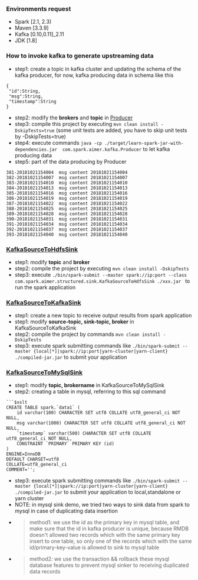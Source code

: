 ### Environments request 
* Spark [2.1, 2.3)
* Maven [3.3.9]
* Kafka [0.10,0.11]_2.11
* JDK [1.8]

### How to invoke kafka to generate upstreaming data 

* step1: create a topic in kafka cluster and updating the schema of the kafka producer, for now, kafka producing data in schema like this 
```
{
 "id":String,
 "msg":String,
 "timestamp":String 
}
```
* step2: modify the <b>brokers</b> and <b>topic</b> in [Producer](https://github.com/Kylin1027/spark-learning-repo/blob/master/src/main/scala/com/spark/aimer/kafka/Producer.scala) 
* step3: compile this project by executing ```mvn clean install -DskipTests=true``` (some unit tests are added, you have to skip unit tests by -DskipTests=true)
* step4: execute commands ```java -cp ./target/learn-spark-jar-with-dependencies.jar  com.spark.aimer.kafka.Producer``` to let kafka producing data  
* step5: part of the data producing by Producer 
```
381-20181021154004	msg content	20181021154004
382-20181021154007	msg content	20181021154007
383-20181021154010	msg content	20181021154010
384-20181021154013	msg content	20181021154013
385-20181021154016	msg content	20181021154016
386-20181021154019	msg content	20181021154019
387-20181021154022	msg content	20181021154022
388-20181021154025	msg content	20181021154025
389-20181021154028	msg content	20181021154028
390-20181021154031	msg content	20181021154031
391-20181021154034	msg content	20181021154034
392-20181021154037	msg content	20181021154037
393-20181021154040	msg content	20181021154040
```

### [KafkaSourceToHdfsSink](https://github.com/Kylin1027/spark-learning-repo/blob/master/src/main/scala/com/spark/aimer/structured/sink/KafkaSourceToHdfsSink.scala)
* step1: modify <b>topic</b> and <b>broker</b> 
* step2: compile the project by executing ```mvn clean install -DskipTests```
* step3: execute ```./bin/spark-submit --master spark://ip:port --class com.spark.aimer.structured.sink.KafkaSourceToHdfsSink ./xxx.jar ``` to run the spark application

### [KafkaSourceToKafkaSink]()
* step1: create a new topic to receive output results from spark application 
* step1: modify <b>source-topic, sink-topic, broker</b> in KafkaSourceToKafkaSink 
* step2: compile the project by commands ```mvn clean install -DskipTests```
* step3: execute spark submitting commands like ```./bin/spark-submit --master {local[*]|spark://ip:port|yarn-cluster|yarn-client} ./compiled-jar.jar``` to submit your application

### [KafkaSourceToMySqlSink]()
* step1: modify <b>topic, brokername</b> in KafkaSourceToMySqlSink 
* step2: creating a table in mysql, referring to this sql command 
``` 
```$xslt
CREATE TABLE spark.`data1` (
	id varchar(100) CHARACTER SET utf8 COLLATE utf8_general_ci NOT NULL,
	msg varchar(1000) CHARACTER SET utf8 COLLATE utf8_general_ci NOT NULL,
	`timestamp` varchar(500) CHARACTER SET utf8 COLLATE utf8_general_ci NOT NULL,
	CONSTRAINT `PRIMARY` PRIMARY KEY (id)
)
ENGINE=InnoDB
DEFAULT CHARSET=utf8
COLLATE=utf8_general_ci
COMMENT='';
```
* step3: execute spark submitting commands like ```./bin/spark-submit --master {local[*]|spark://ip:port|yarn-cluster|yarn-client} ./compiled-jar.jar``` to submit your application to local,standalone or yarn cluster 
* NOTE: in mysql sink demo, we tried two ways to sink data from spark to mysql in case of duplicating data insertion
* > method1: we use the id as the primary key in mysql table, and make sure that the id in kafka producer is unique, because RMDB doesn't allowed two records which with the same primary key insert to one table, 
  so only one of the records which with the same id/primary-key-value is allowed to sink to mysql table 
* > method2: we use the transaction && rollback these mysql database features to prevent mysql sinker to receiving duplicated data records 
